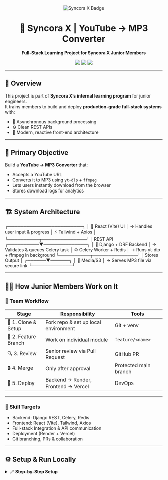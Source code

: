 <div align="center">
  <img src="https://img.shields.io/badge/Syncora%20X-Innovation%20In%20Code-4B9CD3?style=for-the-badge&logo=github" alt="Syncora X Badge" />
  <h1>🧠 Syncora X | YouTube → MP3 Converter</h1>
  <p><strong>Full-Stack Learning Project for Syncora X Junior Members</strong></p>
  <p>
    <img src="https://img.shields.io/badge/React-Vite%20%2B%20Tailwind-blue?style=flat-square&logo=react" />
    <img src="https://img.shields.io/badge/Django-REST%20%2B%20Celery%20%2B%20Redis-green?style=flat-square&logo=django" />
    <img src="https://img.shields.io/badge/Deployment-Render%20%2F%20Vercel-black?style=flat-square&logo=vercel" />
  </p>
</div>

---

## 📘 Overview

This project is part of **Syncora X’s internal learning program** for junior engineers.  
It trains members to build and deploy **production-grade full-stack systems** with:

- 🧩 Asynchronous background processing  
- ⚙️ Clean REST APIs  
- 💅 Modern, reactive front-end architecture  

---

## 🎯 Primary Objective

Build a **YouTube → MP3 Converter** that:
- Accepts a YouTube URL  
- Converts it to MP3 using `yt-dlp` + `ffmpeg`  
- Lets users instantly download from the browser  
- Stores download logs for analytics  

---

## 🏗️ System Architecture

┌────────────────────────┐
│ 🎨 React (Vite) UI │ → Handles user input & progress
│ ⚡ Tailwind + Axios │
└──────────┬──────────────┘
│ REST API
┌──────────▼──────────────┐
│ 🧠 Django + DRF Backend │ → Validates & queues Celery task
│ ⚙️ Celery Worker + Redis │ → Runs yt-dlp + ffmpeg in background
└──────────┬──────────────┘
│
Stores Output
│
┌──────▼──────┐
│ 💾 Media/S3 │ → Serves MP3 file via secure link
└─────────────┘

---

## 👩‍💻 How Junior Members Work on It

### 🧭 Team Workflow

| Stage | Responsibility | Tools |
|-------|----------------|-------|
| 🧩 1. Clone & Setup | Fork repo & set up local environment | Git + venv |
| 🌿 2. Feature Branch | Work on individual module | `feature/<name>` |
| 🔍 3. Review | Senior review via Pull Request | GitHub PR |
| 🔒 4. Merge | Only after approval | Protected main branch |
| 🚀 5. Deploy | Backend → Render, Frontend → Vercel | DevOps |

---

### 🧠 Skill Targets
- Backend: Django REST, Celery, Redis  
- Frontend: React (Vite), Tailwind, Axios  
- Full-stack Integration & API communication  
- Deployment (Render + Vercel)  
- Git branching, PRs & collaboration  

---

## ⚙️ Setup & Run Locally

<details>
<summary>🪄 <b>Step-by-Step Setup</b></summary>

### 1️⃣ Clone & Install
```bash
git clone https://github.com/Syncora-X/youtube-mp3-converter.git
cd youtube-mp3-converter/backend
python -m venv venv

Activate the virtual environment:
# Windows
.\venv\Scripts\activate
# macOS/Linux
source venv/bin/activate

Then install dependencies:
pip install -r requirements.txt

### 2️⃣ Create Environment Variables
```bash
Create a .env file inside /backend:

SECRET_KEY=syncora-x-secret
DEBUG=True
DATABASE_URL=sqlite:///db.sqlite3
REDIS_URL=redis://127.0.0.1:6379/0
ALLOWED_HOSTS=localhost,127.0.0.1


### 3️⃣ Run Redis
```bash
docker run -d -p 6379:6379 redis

### 4️⃣ Start Celery & Django Server
```bash
celery -A youtube_mp3_backend.celery worker --loglevel=info --pool=solo
python manage.py runserver

### 5️⃣ Run Frontend
```bash
cd ../frontend
npm install
VITE_API_URL=http://127.0.0.1:8000/api npm run dev

</details>

